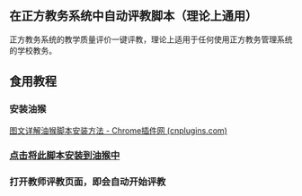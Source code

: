 ## 在正方教务系统中自动评教脚本（理论上通用）

正方教务系统的教学质量评价一键评教，理论上适用于任何使用正方教务管理系统的学校教务。


## 食用教程

### 安装油猴

[图文详解油猴脚本安装方法 - Chrome插件网 (cnplugins.com)](https://www.cnplugins.com/zhuanti/266366.html)

### [点击将此脚本安装到油猴中](AutoEvaluate.user.js)

### 打开教师评教页面，即会自动开始评教

